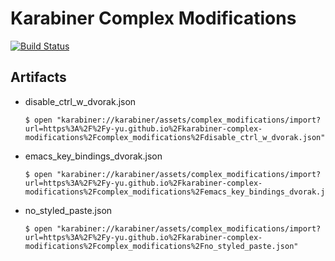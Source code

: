 Karabiner Complex Modifications
========================================

[![Build Status](https://travis-ci.com/y-yu/karabiner-complex-modifications.svg?branch=master)](https://travis-ci.com/y-yu/karabiner-complex-modifications)

## Artifacts

- disable\_ctrl\_w\_dvorak.json
    
    ```console
    $ open "karabiner://karabiner/assets/complex_modifications/import?url=https%3A%2F%2Fy-yu.github.io%2Fkarabiner-complex-modifications%2Fcomplex_modifications%2Fdisable_ctrl_w_dvorak.json"
    ```
- emacs\_key\_bindings\_dvorak.json
    
    ```console
    $ open "karabiner://karabiner/assets/complex_modifications/import?url=https%3A%2F%2Fy-yu.github.io%2Fkarabiner-complex-modifications%2Fcomplex_modifications%2Femacs_key_bindings_dvorak.json"
    ```
- no\_styled\_paste.json
    
    ```console
    $ open "karabiner://karabiner/assets/complex_modifications/import?url=https%3A%2F%2Fy-yu.github.io%2Fkarabiner-complex-modifications%2Fcomplex_modifications%2Fno_styled_paste.json"
    ```
